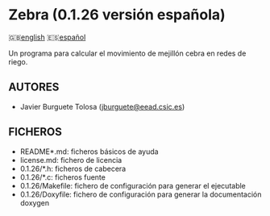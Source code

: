 Zebra (0.1.26 versión española)
==============================

:uk:[english](README.md) :es:[español](README.es.md)

Un programa para calcular el movimiento de mejillón cebra en redes de riego.

AUTORES
-------

* Javier Burguete Tolosa (jburguete@eead.csic.es)

FICHEROS
--------

* README\*.md: ficheros básicos de ayuda
* license.md: fichero de licencia
* 0.1.26/\*.h: ficheros de cabecera
* 0.1.26/\*.c: ficheros fuente
* 0.1.26/Makefile: fichero de configuración para generar el ejecutable
* 0.1.26/Doxyfile: fichero de configuración para generar la documentación doxygen

